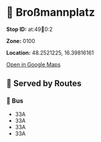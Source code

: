 # 🚉 Broßmannplatz


**Stop ID:** at:49:100:0:2

**Zone:** 0100

**Location:** 48.2521225, 16.39816161

[Open in Google Maps](https://www.google.com/maps?q=48.2521225,16.39816161)

## 🚆 Served by Routes

### 🚌 Bus
- 33A
- 33A
- 33A
- 33A